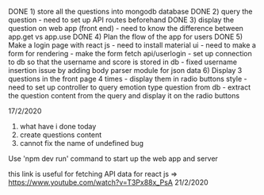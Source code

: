 DONE 1) store all the questions into mongodb database 
DONE 2) query the question 
    - need to set up API routes beforehand
DONE 3) display the question on web app (front end)
    - need to know the difference between app.get vs app.use
DONE 4) Plan the flow of the app for users
DONE 5) Make a login page with react js
    - need to install material ui
    - need to make a form for rendering 
    - make the form fetch api/userlogin
    - set up connection to db so that the username and score is stored in db
    - fixed username insertion issue by adding body parser module for json data
6) Display 3 questions in the front page 4 times
    - display them in radio buttons style
    - need to set up controller to query emotion type question from db
    - extract the question content from the query and display it on the radio buttons


17/2/2020
1) what have i done today
2) create questions content
3) cannot fix the name of undefined bug

Use 'npm dev run' command to start up the web app and server

this link is useful for fetching API data for react js => https://www.youtube.com/watch?v=T3Px88x_PsA
21/2/2020


